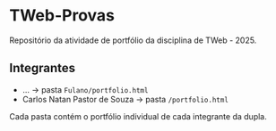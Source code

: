 # TWeb-Provas

Repositório da atividade de portfólio da disciplina de TWeb - 2025.  

## Integrantes
- ... → pasta `Fulano/portfolio.html`
- Carlos Natan Pastor de Souza → pasta `/portfolio.html`

Cada pasta contém o portfólio individual de cada integrante da dupla.
